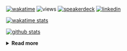 [![wakatime](https://wakatime.com/badge/user/ddf27f94-292a-4343-b7eb-1143a4c6cf87.svg)](https://wakatime.com/@ddf27f94-292a-4343-b7eb-1143a4c6cf87)
![views](https://komarev.com/ghpvc/?username=chck&color=blueviolet)
[![speakerdeck](https://img.shields.io/badge/Speaker_Deck-chck-8a2be2?style=flat-square&logo=speaker-deck)](https://speakerdeck.com/chck)
[![linkedin](https://img.shields.io/badge/LinkedIn-chck-8a2be2?style=flat-square&logo=linkedin)](https://www.linkedin.com/in/chck/)

[![wakatime stats](https://github-readme-stats-nine-umber-51.vercel.app/api/wakatime?username=chck&layout=compact&count_private=true&hide_title=true&hide=Other&theme=buefy&langs_count=14)](https://wakatime.com/@chck?rank=me)

[![github stats](https://github-readme-stats-nine-umber-51.vercel.app/api?username=chck&count_private=true&show_icons=true&hide_title=true&theme=buefy)](https://github.com/anuraghazra/github-readme-stats)

<details>
  <summary><b>Read more</b></summary>
  <br>

  <!--START_SECTION:waka-->
**🐱 My GitHub Data** 

> 📦 132.6 kB Used in GitHub's Storage 
 > 
> 💼 Opted to Hire
 > 
> 📜 133 Public Repositories 
 > 
> 🔑 24 Private Repositories 
 > 
**I'm a Night 🦉** 

```text
🌞 Morning                1408 commits        ████░░░░░░░░░░░░░░░░░░░░░   17.56 % 
🌆 Daytime                2368 commits        ███████░░░░░░░░░░░░░░░░░░   29.53 % 
🌃 Evening                2248 commits        ███████░░░░░░░░░░░░░░░░░░   28.03 % 
🌙 Night                  1996 commits        ██████░░░░░░░░░░░░░░░░░░░   24.89 % 
```
📅 **I'm Most Productive on Thursday** 

```text
Monday                   1439 commits        ████░░░░░░░░░░░░░░░░░░░░░   17.94 % 
Tuesday                  1292 commits        ████░░░░░░░░░░░░░░░░░░░░░   16.11 % 
Wednesday                1494 commits        █████░░░░░░░░░░░░░░░░░░░░   18.63 % 
Thursday                 1737 commits        █████░░░░░░░░░░░░░░░░░░░░   21.66 % 
Friday                   853 commits         ███░░░░░░░░░░░░░░░░░░░░░░   10.64 % 
Saturday                 517 commits         ██░░░░░░░░░░░░░░░░░░░░░░░   06.45 % 
Sunday                   688 commits         ██░░░░░░░░░░░░░░░░░░░░░░░   08.58 % 
```


📊 **This Week I Spent My Time On** 

```text
💬 Programming Languages: 
Other                    8 hrs 55 mins       ██████████████░░░░░░░░░░░   54.55 % 
Terraform                3 hrs 19 mins       █████░░░░░░░░░░░░░░░░░░░░   20.33 % 
Markdown                 1 hr 36 mins        ██░░░░░░░░░░░░░░░░░░░░░░░   09.85 % 
YAML                     1 hr 1 min          ██░░░░░░░░░░░░░░░░░░░░░░░   06.30 % 
Python                   28 mins             █░░░░░░░░░░░░░░░░░░░░░░░░   02.90 % 

🔥 Editors: 
Chrome                   11 hrs 55 mins      ██████████████████░░░░░░░   72.95 % 
PyCharm                  3 hrs 4 mins        █████░░░░░░░░░░░░░░░░░░░░   18.81 % 
Zed                      43 mins             █░░░░░░░░░░░░░░░░░░░░░░░░   04.40 % 
Obsidian                 20 mins             █░░░░░░░░░░░░░░░░░░░░░░░░   02.12 % 
Neovim                   16 mins             ░░░░░░░░░░░░░░░░░░░░░░░░░   01.72 % 
```

**I Mostly Code in Python** 

```text
Python                   47 repos            ████████░░░░░░░░░░░░░░░░░   33.57 % 
Jupyter Notebook         19 repos            ███░░░░░░░░░░░░░░░░░░░░░░   13.57 % 
Ruby                     11 repos            ██░░░░░░░░░░░░░░░░░░░░░░░   07.86 % 
HCL                      6 repos             █░░░░░░░░░░░░░░░░░░░░░░░░   04.29 % 
TypeScript               6 repos             █░░░░░░░░░░░░░░░░░░░░░░░░   04.29 % 
```



**Timeline**

![Lines of Code chart](https://raw.githubusercontent.com/chck/chck/main/assets/bar_graph.png)


 Last Updated on 2025-08-02 02:27 UTC
<!--END_SECTION:waka-->
</details>

